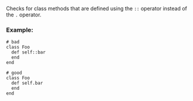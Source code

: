 Checks for class methods that are defined using the `::`
operator instead of the `.` operator.

### Example:
    # bad
    class Foo
      def self::bar
      end
    end

    # good
    class Foo
      def self.bar
      end
    end
